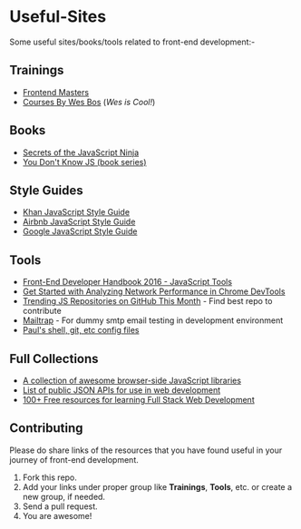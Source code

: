 # Useful-Sites

Some useful sites/books/tools related to front-end development:-

## Trainings
- [Frontend Masters](https://github.com/FrontendMasters)
- [Courses By Wes Bos](http://wesbos.com/) (_Wes is Cool!_)

## Books
- [Secrets of the JavaScript Ninja](https://www.manning.com/books/secrets-of-the-javascript-ninja-second-edition)
- [You Don't Know JS (book series)](https://github.com/getify/You-Dont-Know-JS)

## Style Guides
- [Khan JavaScript Style Guide](https://github.com/Khan/style-guides/blob/master/style/javascript.md)
- [Airbnb JavaScript Style Guide](https://github.com/airbnb/javascript#airbnb-javascript-style-guide-)
- [Google JavaScript Style Guide](https://google.github.io/styleguide/jsguide.html)

## Tools
- [Front-End Developer Handbook 2016 - JavaScript Tools](https://www.frontendhandbook.com/tools/js.html)
- [Get Started with Analyzing Network Performance in Chrome DevTools](https://developers.google.com/web/tools/chrome-devtools/network-performance/)
- [Trending JS Repositories on GitHub This Month](https://github.com/trending?l=javascript&since=monthly) - Find best repo to contribute
- [Mailtrap](https://mailtrap.io/) - For dummy smtp email testing in development environment
- [Paul's shell, git, etc config files](https://github.com/paulirish/dotfiles)
  
## Full Collections
- [A collection of awesome browser-side JavaScript libraries](https://github.com/sorrycc/awesome-javascript#awesome-javascript-)
- [List of public JSON APIs for use in web development](https://github.com/toddmotto/public-apis#public-apis-)
- [100+ Free resources for learning Full Stack Web Development](https://github.com/bmorelli25/Become-A-Full-Stack-Web-Developer#100-free-resources-for-learning-full-stack-web-development)
  
## Contributing

Please do share links of the resources that you have found useful in your journey of front-end development.

1. Fork this repo.
2. Add your links under proper group like **Trainings**, **Tools**, etc. or create a new group, if needed.
3. Send a pull request.
4. You are awesome!





  

